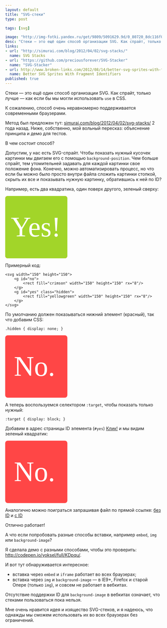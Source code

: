 ```yaml
---
layout: default
title: "SVG-стеки"
type: post

tags: [svg]

image: "http://img-fotki.yandex.ru/get/9809/5091629.9d/0_80720_8dc116f0_L.png"
desc: "Стеки — это ещё один способ организации SVG. Как спрайт, только лучше — как если бы мы могли использовать use в CSS. К сожалению, способ очень неравномерно поддерживается современными браузерами."
links:
- url: "http://simurai.com/blog/2012/04/02/svg-stacks/"
  name: SVG Stacks
- url: "https://github.com/preciousforever/SVG-Stacker"
  name: "SVG-Stacker"
- url: http://www.broken-links.com/2012/08/14/better-svg-sprites-with-fragment-identifiers/
  name: Better SVG Sprites With Fragment Identifiers
published: true
---
```


Стеки — это ещё один способ организации SVG. Как спрайт, только лучше — как если бы мы могли использовать <code>use</code> в CSS.

К сожалению, способ очень неравномерно поддерживается современными браузерами. <!--more-->

Метод был предложен тут: <a href="http://simurai.com/blog/2012/04/02/svg-stacks/">simurai.com/blog/2012/04/02/svg-stacks/</a> 2 года назад. Ниже, собственно, мой вольный пересказ: объяснение принципа и демо для тестов.

В чем состоит способ?

Допустим, у нас есть SVG-спрайт. Чтобы показать нужный кусочек картинки мы двигаем его с помощью <code>background-position</code>. Чем больше спрайт, тем утомительней задавать для каждой картинки свое положение фона. Конечно, можно автоматизировать процесс, но что если бы можно было просто внутри файла сложить картинки стопкой, скрыть их все и показывать нужную картинку, обратившись к ней по ID?

Например, есть два квадратика, один поверх другого, зеленый сверху:

<svg width="200" height="200" viewbox="0 0 200 200"><g id="svg-no"><rect fill="#FF4646" width="200" height="200" rx="8"/><text id="No." font-family="Palatino" font-size="90" fill="#fff"><tspan x="28" y="130">No.</tspan></text></g><g id="svg-yes"><rect fill="#a2d529" width="200" height="200" rx="8"/><text id="Yes!" font-family="Palatino" font-size="90" fill="#fff"><tspan x="18" y="130">Yes!</tspan></text></g></svg>

Примерный код:

<pre><code class="language-markup">&lt;svg width="150" height="150">
	&lt;g id="no">
		&lt;rect fill="crimson" width="150" height="150" rx="8"/>
	&lt;/g>
	&lt;g id="yes" class="hidden">
		&lt;rect fill="yellowgreen" width="150" height="150" rx="8"/>
	&lt;/g>
&lt;/svg></code></pre>

По умолчанию должен показываться нижний элемент (красный), так что добавим CSS:

<pre><code class="language-css">.hidden { display: none; }</code></pre>

<svg width="200" height="200" viewbox="0 0 200 200"><style>.hidden { display: none; } :target { display: block; }</style><g><rect fill="#FF4646" width="200" height="200" rx="8"/><text id="No." font-family="Palatino" font-size="90" fill="#fff"><tspan x="28" y="130">No.</tspan></text></g><g class="hidden"><rect fill="#a2d529" width="200" height="200" rx="8"/><text id="Yes!" font-family="Palatino" font-size="90" fill="#fff"><tspan x="18" y="130">Yes!</tspan></text></g></svg>

А теперь воспользуемся селектором <code>:target</code>, чтобы показать только нужный:

<pre><code class="language-css">:target { display: block; }</code></pre>

Добавим в адрес страницы ID элемента (<code>#yes</code>) <a href="#yes">Клик!</a> и мы видим зеленый квадратик:

<svg width="200" height="200" viewbox="0 0 200 200"><style>.hidden { display: none; } :target { display: block; }</style><g id="no"><rect fill="#FF4646" width="200" height="200" rx="8"/><text id="No." font-family="Palatino" font-size="90" fill="#fff"><tspan x="28" y="130">No.</tspan></text></g><g id="yes" class="hidden"><rect fill="#a2d529" width="200" height="200" rx="8"/><text id="Yes!" font-family="Palatino" font-size="90" fill="#fff"><tspan x="18" y="130">Yes!</tspan></text></g></svg>

Аналогично можно поиграться запрашивая файл по прямой ссылке: <a href="http://yoksel.github.io/assets/img/svg/yes-no.svg">без ID</a> и <a href="http://yoksel.github.io/assets/img/svg/yes-no.svg#yes">с ID</a>

Отлично работает!

А что если попробовать разные способы вставки, например <code>embed</code>, <code>img</code> или <code>background-image</code>?

Я сделала демо c разными способами, чтобы это проверить: <a href="http://codepen.io/yoksel/full/KDpqu/">http://codepen.io/yoksel/full/KDpqu/</a>.

И вот тут обнаруживается интересное:

- вставка через <code>embed</code> и <code>iframe</code> работает во всех браузерах;
- вставка через <code>img</code> и <code>background-image</code> — в IE9+, Firefox и старой Опере (только <code>img</code>), и совсем не работает в вебкитах.

Отсутствие поддержки ID для <code>background-image</code> в вебкитах означает, что стеками пользоваться пока нельзя.

Мне очень нравится идея и изящество SVG-стеков, и я надеюсь, что однажды мы сможем использовать их во всех браузерах без ограничений.
